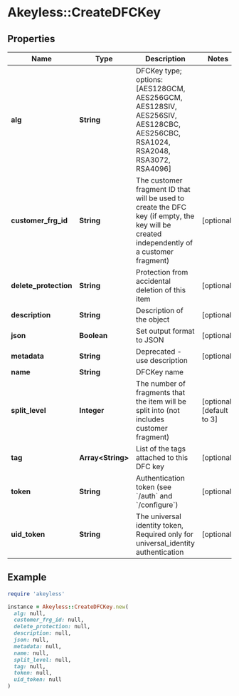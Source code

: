# Akeyless::CreateDFCKey

## Properties

| Name | Type | Description | Notes |
| ---- | ---- | ----------- | ----- |
| **alg** | **String** | DFCKey type; options: [AES128GCM, AES256GCM, AES128SIV, AES256SIV, AES128CBC, AES256CBC, RSA1024, RSA2048, RSA3072, RSA4096] |  |
| **customer_frg_id** | **String** | The customer fragment ID that will be used to create the DFC key (if empty, the key will be created independently of a customer fragment) | [optional] |
| **delete_protection** | **String** | Protection from accidental deletion of this item | [optional] |
| **description** | **String** | Description of the object | [optional] |
| **json** | **Boolean** | Set output format to JSON | [optional] |
| **metadata** | **String** | Deprecated - use description | [optional] |
| **name** | **String** | DFCKey name |  |
| **split_level** | **Integer** | The number of fragments that the item will be split into (not includes customer fragment) | [optional][default to 3] |
| **tag** | **Array&lt;String&gt;** | List of the tags attached to this DFC key | [optional] |
| **token** | **String** | Authentication token (see &#x60;/auth&#x60; and &#x60;/configure&#x60;) | [optional] |
| **uid_token** | **String** | The universal identity token, Required only for universal_identity authentication | [optional] |

## Example

```ruby
require 'akeyless'

instance = Akeyless::CreateDFCKey.new(
  alg: null,
  customer_frg_id: null,
  delete_protection: null,
  description: null,
  json: null,
  metadata: null,
  name: null,
  split_level: null,
  tag: null,
  token: null,
  uid_token: null
)
```

